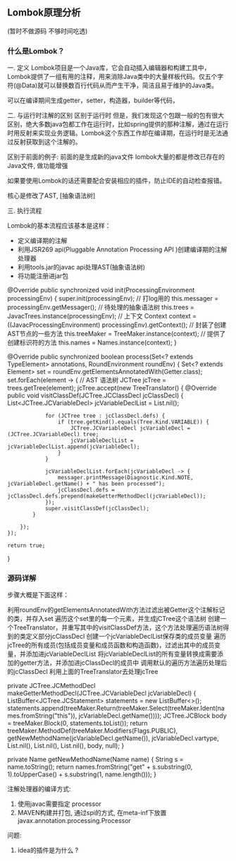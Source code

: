 ## Lombok原理分析

 (暂时不做源码 不够时间吃透)

### 什么是Lombok？

一. 定义
 Lombok项目是一个Java库，它会自动插入编辑器和构建工具中，Lombok提供了一组有用的注释，用来消除Java类中的大量样板代码。仅五个字符(@Data)就可以替换数百行代码从而产生干净，简洁且易于维护的Java类。

 可以在编译期间生成getter，setter，构造器，builder等代码，
 

二. 与运行时注解的区别
区别于运行时
 但是，我们发现这个包跟一般的包有很大区别，绝大多数java包都工作在运行时，比如spring提供的那种注解，通过在运行时用反射来实现业务逻辑。Lombok这个东西工作却在编译期，在运行时是无法通过反射获取到这个注解的。


区别于前面的例子:
前面的是生成新的java文件
lombok大量的都是修改已存在的Java文件, 做功能增强


 如果要使用Lombok的话还需要配合安装相应的插件，防止IDE的自动检查报错。


 核心是修改了AST, [抽象语法树]



三. 执行流程

 Lombok的基本流程应该基本是这样：

* 定义编译期的注解
* 利用JSR269 api(Pluggable Annotation Processing API )创建编译期的注解处理器
* 利用tools.jar的javac api处理AST(抽象语法树)
* 将功能注册进jar包



@Override
public synchronized void init(ProcessingEnvironment processingEnv) {
    super.init(processingEnv);
    // 打log用的
    this.messager = processingEnv.getMessager();
    // 待处理的抽象语法树
    this.trees = JavacTrees.instance(processingEnv);
    // 上下文
    Context context = ((JavacProcessingEnvironment) processingEnv).getContext();
    // 封装了创建AST节点的一些方法
    this.treeMaker = TreeMaker.instance(context);
    // 提供了创建标识符的方法
    this.names = Names.instance(context);
}


@Override
public synchronized boolean process(Set<? extends TypeElement> annotations, RoundEnvironment roundEnv) {
    Set<? extends Element> set = roundEnv.getElementsAnnotatedWith(Getter.class);
    set.forEach(element -> {
        // AST 语法树
        JCTree jcTree = trees.getTree(element);
        jcTree.accept(new TreeTranslator() {
            @Override
            public void visitClassDef(JCTree.JCClassDecl jcClassDecl) {
                List<JCTree.JCVariableDecl> jcVariableDeclList = List.nil();

                for (JCTree tree : jcClassDecl.defs) {
                    if (tree.getKind().equals(Tree.Kind.VARIABLE)) {
                        JCTree.JCVariableDecl jcVariableDecl = (JCTree.JCVariableDecl) tree;
                        jcVariableDeclList = jcVariableDeclList.append(jcVariableDecl);
                    }
                }

                jcVariableDeclList.forEach(jcVariableDecl -> {
                    messager.printMessage(Diagnostic.Kind.NOTE, jcVariableDecl.getName() + " has been processed");
                    jcClassDecl.defs = jcClassDecl.defs.prepend(makeGetterMethodDecl(jcVariableDecl));
                });
                super.visitClassDef(jcClassDecl);
            }

        });
    });

    return true;
}

### 源码详解

步骤大概是下面这样：

利用roundEnv的getElementsAnnotatedWith方法过滤出被Getter这个注解标记的类，并存入set
遍历这个set里的每一个元素，并生成jCTree这个语法树
创建一个TreeTranslator，并重写其中的visitClassDef方法，这个方法处理遍历语法树得到的类定义部分jcClassDecl
创建一个jcVariableDeclList保存类的成员变量
遍历jcTree的所有成员(包括成员变量和成员函数和构造函数)，过滤出其中的成员变量，并添加进jcVariableDeclList
将jcVariableDeclList的所有变量转换成需要添加的getter方法，并添加进jcClassDecl的成员中
调用默认的遍历方法遍历处理后的jcClassDecl
利用上面的TreeTranslator去处理jcTree


private JCTree.JCMethodDecl makeGetterMethodDecl(JCTree.JCVariableDecl jcVariableDecl) {
    ListBuffer<JCTree.JCStatement> statements = new ListBuffer<>();
    statements.append(treeMaker.Return(treeMaker.Select(treeMaker.Ident(names.fromString("this")), jcVariableDecl.getName())));
    JCTree.JCBlock body = treeMaker.Block(0, statements.toList());
    return treeMaker.MethodDef(treeMaker.Modifiers(Flags.PUBLIC), getNewMethodName(jcVariableDecl.getName()), jcVariableDecl.vartype, List.nil(), List.nil(), List.nil(), body, null);
}

private Name getNewMethodName(Name name) {
 String s = name.toString();
 return names.fromString("get" + s.substring(0, 1).toUpperCase() + s.substring(1, name.length()));
}


注解处理器的编译方式:
1) 使用javac需要指定 processor
2) MAVEN构建并打包, 通过spi的方式, 在meta-inf下放置javax.annotation.processing.Processor



问题:
1. idea的插件是为什么 ?
